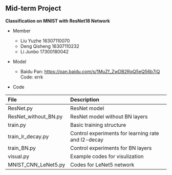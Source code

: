 ## Mid-term Project

**Classification on MNIST with ResNet18 Network**

- Member
  - Liu Yuzhe 16307110070
  - Deng Qisheng 16307110232
  - Li Junbo 17300180042

- Model
  - Baidu Pan: https://pan.baidu.com/s/1MuZf_ZwDB2RqQ5eQ56b7iQ Code: errk

- Code

| File | Description |
|:-|:-|
| ResNet.py | ResNet model |
| ResNet_without_BN.py | ResNet model without BN layers |
| train.py | Basic training structure |
| train_lr_decay.py | Control experiments for learning rate and l2-decay |
| train_BN.py | Control experiments for BN layers |
| visual.py | Example codes for visulization |
| MNIST_CNN_LeNet5.py | Codes for LeNet5 network |
